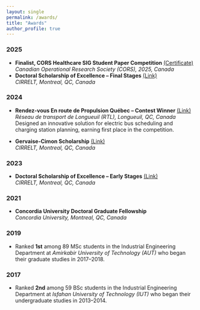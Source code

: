 ```yaml
---
layout: single
permalink: /awards/
title: "Awards"
author_profile: true
---
```


### 2025
- **Finalist, CORS Healthcare SIG Student Paper Competition** [(Certificate)](/files/Finalist_Certificate.JPG)  
  *Canadian Operational Research Society (CORS), 2025, Canada*
- **Doctoral Scholarship of Excellence – Final Stages** [(Link)](https://www.cirrelt.ca/cirrelt/images/file/2024/2024-2025-recipiendaires.pdf)  
  *CIRRELT, Montreal, QC, Canada*

### 2024

- **Rendez-vous En route de Propulsion Québec – Contest Winner** [(Link)](https://www.ensemblertl.ca/une-journee-gagnante-au-rdv-en-route/)  
  *Réseau de transport de Longueuil (RTL), Longueuil, QC, Canada*  
  Designed an innovative solution for electric bus scheduling and charging station planning, earning first place in the competition.

- **Gervaise-Cimon Scholarship** [(Link)](https://www.cirrelt.ca/cirrelt/images/file/2023/2023-2024-recipiendaires.pdf)  
  *CIRRELT, Montreal, QC, Canada*

### 2023

- **Doctoral Scholarship of Excellence – Early Stages** [(Link)](https://www.cirrelt.ca/cirrelt/images/file/2022/2022-2023-recipiendaires.pdf)  
  *CIRRELT, Montreal, QC, Canada*

### 2021

- **Concordia University Doctoral Graduate Fellowship**  
  *Concordia University, Montreal, QC, Canada*

### 2019

- Ranked **1st** among 89 MSc students in the Industrial Engineering Department at *Amirkabir University of Technology (AUT)* who began their graduate studies in 2017–2018.

### 2017

- Ranked **2nd** among 59 BSc students in the Industrial Engineering Department at *Isfahan University of Technology (IUT)* who began their undergraduate studies in 2013–2014.
